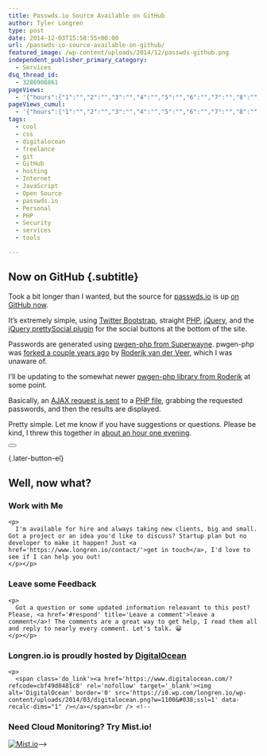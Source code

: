 ```yaml
---
title: Passwds.io Source Available on GitHub
author: Tyler Longren
type: post
date: 2014-12-03T15:58:55+00:00
url: /passwds-io-source-available-on-github/
featured_image: /wp-content/uploads/2014/12/passwds-github.png
independent_publisher_primary_category:
  - Services
dsq_thread_id:
  - 3286908861
pageViews:
  - '{"hours":{"1":"","2":"","3":"","4":"","5":"","6":"","7":"","8":"","9":"","10":"","11":"","12":"","13":"","14":"","15":"","16":"","17":"","18":"","19":"","20":"","21":"","22":"","23":"","24":"","25":"","26":"","27":"","28":"","29":"","30":"","31":"","32":"","33":"","34":"","35":"","36":"","37":"","38":"","39":"","40":"","41":"","42":"","43":"","44":"","45":"","46":"","47":""},"days":{"2":"","3":"","4":"","5":"","6":"","7":"","8":"","9":"","10":"","11":"","12":"","13":"","14":""},"weeks":{"3":"","4":"","5":"","6":"","7":"","8":"","9":"","10":"","11":"","12":""},"months":{"4":"","5":"","6":"","7":"","8":"","9":"","10":"","11":"","12":"","13":"","14":"","15":"","16":"","17":"","18":"","19":"","20":"","21":"","22":"","23":"","24":""}}'
pageViews_cumul:
  - '{"hours":{"1":"","2":"","3":"","4":"","5":"","6":"","7":"","8":"","9":"","10":"","11":"","12":"","13":"","14":"","15":"","16":"","17":"","18":"","19":"","20":"","21":"","22":"","23":"","24":"","25":"","26":"","27":"","28":"","29":"","30":"","31":"","32":"","33":"","34":"","35":"","36":"","37":"","38":"","39":"","40":"","41":"","42":"","43":"","44":"","45":"","46":"","47":""},"days":{"2":"","3":"","4":"","5":"","6":"","7":"","8":"","9":"","10":"","11":"","12":"","13":"","14":""},"weeks":{"3":"","4":"","5":"","6":"","7":"","8":"","9":"","10":"","11":"","12":""},"months":{"4":"","5":"","6":"","7":"","8":"","9":"","10":"","11":"","12":"","13":"","14":"","15":"","16":"","17":"","18":"","19":"","20":"","21":"","22":"","23":"","24":""}}'
tags:
  - cool
  - css
  - digitalocean
  - freelance
  - git
  - GitHub
  - hosting
  - Internet
  - JavaScript
  - Open Source
  - passwds.io
  - Personal
  - PHP
  - Security
  - services
  - tools

---
```

## Now on GitHub {.subtitle}

Took a bit longer than I wanted, but the source for [passwds.io][1] is up [on GitHub now][2].

It&#8217;s extremely simple, using [Twitter Bootstrap][3], straight [PHP][4], [jQuery][5], and the [jQuery prettySocial plugin][6] for the social buttons at the bottom of the site.

Passwords are generated using [pwgen-php from Superwayne][7]. pwgen-php was [forked a couple years ago][8] by [Roderik van der Veer][9], which I was unaware of.

I&#8217;ll be updating to the somewhat newer [pwgen-php library from Roderik][8] at some point.

Basically, an [AJAX request is sent][10] to a [PHP file][11], grabbing the requested passwords, and then the results are displayed.

Pretty simple. Let me know if you have suggestions or questions. Please be kind, I threw this together in [about an hour one evening][12]. 

<div class="wpulike wpulike-default " >
  <div class="wp_ulike_general_class wp_ulike_is_not_liked">
    <button type="button"
					aria-label="Like Button"
					data-ulike-id="7783"
					data-ulike-nonce="f0091a3cd8"
					data-ulike-type="likeThis"
					data-ulike-template="wpulike-default"
					data-ulike-display-likers="0"
					data-ulike-disable-pophover="0"
					class="wp_ulike_btn wp_ulike_put_image wp_likethis_7783"></button><span class="count-box"></span>
  </div>
</div>

[][13]{.later-button-el}

<div class='what-next'>
  <h2>
    Well, now what?
  </h2>
  
  <div class='hire'>
    <h3>
      Work with Me
    </h3>
    
    <p>
      I'm available for hire and always taking new clients, big and small. Got a project or an idea you'd like to discuss? Startup plan but no developer to make it happen? Just <a href='https://www.longren.io/contact/'>get in touch</a>, I'd love to see if I can help you out!
    </p></p>
  </div>
  
  <div class='hire'>
    <h3>
      Leave some Feedback
    </h3>
    
    <p>
      Got a question or some updated information releavant to this post? Please, <a href='#respond' title='Leave a comment'>leave a comment</a>! The comments are a great way to get help, I read them all and reply to nearly every comment. Let's talk. 😀
    </p></p>
  </div>
  
  <div class='now-what-bottom-ad'>
    <h3>
      Longren.io is proudly hosted by <a href='https://www.digitalocean.com/?refcode=cbf49d0481c8'>DigitalOcean</a>
    </h3>
    
    <p>
      <span class='do_link'><a href='https://www.digitalocean.com/?refcode=cbf49d0481c8' rel='nofollow' target='_blank'><img alt='DigitalOcean' border='0' src='https://i0.wp.com/longren.io/wp-content/uploads/2014/03/digitalocean.png?w=1100&#038;ssl=1' data-recalc-dims="1" /></a></span><br /> <!--

<h3>Need Cloud Monitoring? Try Mist.io!</h3>

<span class='do_link'><a href='http://mist.io/?ref=tyler' rel='nofollow' target='_blank'><img alt='Mist.io' border='0' src='https://i0.wp.com/longren.io/wp-content/uploads/2014/04/mistio.jpg?w=1100&#038;ssl=1' data-recalc-dims="1"></a></span>--></div> </div>

 [1]: https://passwds.io/
 [2]: https://github.com/tlongren/passwds.io
 [3]: http://getbootstrap.com/
 [4]: http://php.net
 [5]: http://jquery.com
 [6]: https://github.com/sonnyt/prettySocial
 [7]: https://code.google.com/p/pwgen-php/
 [8]: https://github.com/roderik/pwgen-php
 [9]: https://github.com/roderik
 [10]: https://github.com/tlongren/passwds.io/blob/master/js/process.js
 [11]: https://github.com/tlongren/passwds.io/blob/master/process.php
 [12]: https://longren.io/introducing-passwds-io/
 [13]: #